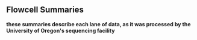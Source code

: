 ## Flowcell Summaries

**these summaries describe each lane of data, as it was processed by the University of Oregon's sequencing facility**
